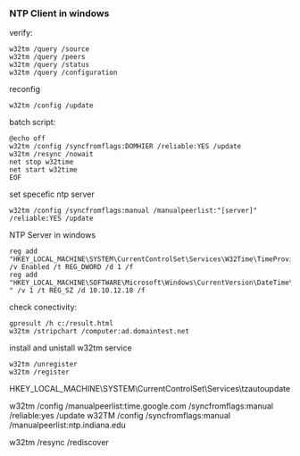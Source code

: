 ### NTP Client in windows
verify:
```
w32tm /query /source
w32tm /query /peers 
w32tm /query /status
w32tm /query /configuration
```

reconfig 
```
w32tm /config /update
```
batch script:

```
@echo off
w32tm /config /syncfromflags:DOMHIER /reliable:YES /update
w32tm /resync /nowait
net stop w32time
net start w32time 
EOF
```
set specefic ntp server
```
w32tm /config /syncfromflags:manual /manualpeerlist:"[server]" /reliable:YES /update

```
NTP Server in windows

```
reg add "HKEY_LOCAL_MACHINE\SYSTEM\CurrentControlSet\Services\W32Time\TimeProviders\NtpServer" /v Enabled /t REG_DWORD /d 1 /f 
reg add "HKEY_LOCAL_MACHINE\SOFTWARE\Microsoft\Windows\CurrentVersion\DateTime\Servers " /v 1 /t REG_SZ /d 10.10.12.18 /f 
```
check conectivity:
```
gpresult /h c:/result.html
w32tm /stripchart /computer:ad.domaintest.net
```
install and unistall w32tm service 
```
w32tm /unregister
w32tm /register
```

HKEY_LOCAL_MACHINE\SYSTEM\CurrentControlSet\Services\tzautoupdate

w32tm /config /manualpeerlist:time.google.com /syncfromflags:manual /reliable:yes /update
w32TM /config /syncfromflags:manual /manualpeerlist:ntp.indiana.edu
 
w32tm /resync /rediscover

